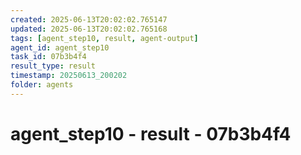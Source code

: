 ```yaml
---
created: 2025-06-13T20:02:02.765147
updated: 2025-06-13T20:02:02.765168
tags: [agent_step10, result, agent-output]
agent_id: agent_step10
task_id: 07b3b4f4
result_type: result
timestamp: 20250613_200202
folder: agents
---
```


# agent_step10 - result - 07b3b4f4

